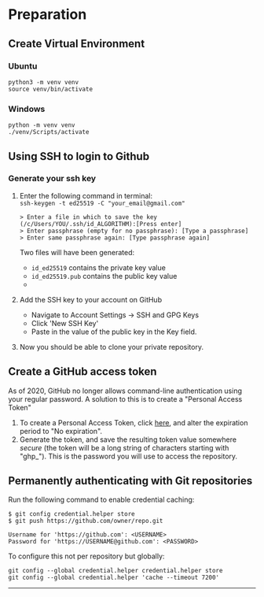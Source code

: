 
# Preparation

## Create Virtual Environment
### Ubuntu
```
python3 -m venv venv
source venv/bin/activate
```

### Windows
```
python -m venv venv
./venv/Scripts/activate
```


## Using SSH to login to Github
### Generate your ssh key 
1. Enter the following command in terminal: \
    `ssh-keygen -t ed25519 -C "your_email@gmail.com"`
    ```
    > Enter a file in which to save the key (/c/Users/YOU/.ssh/id_ALGORITHM):[Press enter]
    > Enter passphrase (empty for no passphrase): [Type a passphrase]
    > Enter same passphrase again: [Type passphrase again]
    ```
    Two files will have been generated: 
    - `id_ed25519` contains the private key value
    - `id_ed25519.pub` contains the public key value
    - 
    

2. Add the SSH key to your account on GitHub
    - Navigate to Account Settings -> SSH and GPG Keys 
    - Click 'New SSH Key'
    - Paste in the value of the public key in the Key field.

3. Now you should be able to clone your private repository.


## Create a GitHub access token

As of 2020, GitHub no longer allows command-line authentication using your regular password. A solution to this is to create a "Personal Access Token"
1. To create a Personal Access Token, click [here](https://github.com/settings/tokens/new?description=HPC%20access%20token&scopes=repo%2Cgist%2Cread%3Aorg%2Cworkflow), and alter the expiration period to "No expiration".
2. Generate the token, and save the resulting token value somewhere *secure* (the token will be a long string of characters starting with "ghp_"). This is the password you will use to access the repository.

## Permanently authenticating with Git repositories
Run the following command to enable credential caching:
```
$ git config credential.helper store
$ git push https://github.com/owner/repo.git

Username for 'https://github.com': <USERNAME>
Password for 'https://USERNAME@github.com': <PASSWORD>
```
To configure this not per repository but globally:
```
git config --global credential.helper credential.helper store
git config --global credential.helper 'cache --timeout 7200'
```
---
